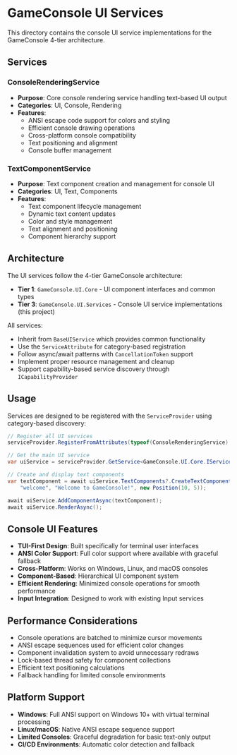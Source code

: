 # GameConsole UI Services

This directory contains the console UI service implementations for the GameConsole 4-tier architecture.

## Services

### ConsoleRenderingService
- **Purpose**: Core console rendering service handling text-based UI output
- **Categories**: UI, Console, Rendering
- **Features**: 
  - ANSI escape code support for colors and styling
  - Efficient console drawing operations
  - Cross-platform console compatibility
  - Text positioning and alignment
  - Console buffer management

### TextComponentService
- **Purpose**: Text component creation and management for console UI
- **Categories**: UI, Text, Components
- **Features**:
  - Text component lifecycle management
  - Dynamic text content updates
  - Color and style management
  - Text alignment and positioning
  - Component hierarchy support

## Architecture

The UI services follow the 4-tier GameConsole architecture:

- **Tier 1**: `GameConsole.UI.Core` - UI component interfaces and common types
- **Tier 3**: `GameConsole.UI.Services` - Console UI service implementations (this project)

All services:
- Inherit from `BaseUIService` which provides common functionality
- Use the `ServiceAttribute` for category-based registration
- Follow async/await patterns with `CancellationToken` support
- Implement proper resource management and cleanup
- Support capability-based service discovery through `ICapabilityProvider`

## Usage

Services are designed to be registered with the `ServiceProvider` using category-based discovery:

```csharp
// Register all UI services
serviceProvider.RegisterFromAttributes(typeof(ConsoleRenderingService).Assembly, "UI");

// Get the main UI service
var uiService = serviceProvider.GetService<GameConsole.UI.Core.IService>();

// Create and display text components
var textComponent = await uiService.TextComponents?.CreateTextComponentAsync(
    "welcome", "Welcome to GameConsole!", new Position(10, 5));

await uiService.AddComponentAsync(textComponent);
await uiService.RenderAsync();
```

## Console UI Features

- **TUI-First Design**: Built specifically for terminal user interfaces
- **ANSI Color Support**: Full color support where available with graceful fallback
- **Cross-Platform**: Works on Windows, Linux, and macOS consoles
- **Component-Based**: Hierarchical UI component system
- **Efficient Rendering**: Minimized console operations for smooth performance
- **Input Integration**: Designed to work with existing Input services

## Performance Considerations

- Console operations are batched to minimize cursor movements
- ANSI escape sequences used for efficient color changes
- Component invalidation system to avoid unnecessary redraws
- Lock-based thread safety for component collections
- Efficient text positioning calculations
- Fallback handling for limited console environments

## Platform Support

- **Windows**: Full ANSI support on Windows 10+ with virtual terminal processing
- **Linux/macOS**: Native ANSI escape sequence support
- **Limited Consoles**: Graceful degradation for basic text-only output
- **CI/CD Environments**: Automatic color detection and fallback
